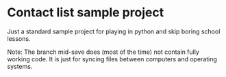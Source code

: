 # Contact list sample project

Just a standard sample project for playing in python and skip boring school lessons.

Note: The branch mid-save does (most of the time) not contain fully working code. It is just for syncing files between computers and operating systems.
